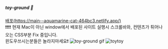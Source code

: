##### toy-ground 🌝
[배포(https://main--aquamarine-cat-464bc3.netlify.app/)](https://main--aquamarine-cat-464bc3.netlify.app/)
<br>❗️❗️❗️❗️ 현재 Mac이 아닌 window에서 배포된 사이트 실행시 스크롤바와, 컨텐츠가 튀어나오는 CSS부분 Fix 중입니다. <br>윈도우쓰시는분들은 놀라지마세요❗️
![toy-ground gif](https://github.com/LOCA525/toy-ground/assets/98865366/2cabfb80-f8e1-4752-980f-f30b1ec45456)
![toytoy](https://github.com/LOCA525/toy-ground/assets/98865366/953693f4-fac7-4e0c-8114-729c21c8b70c)
